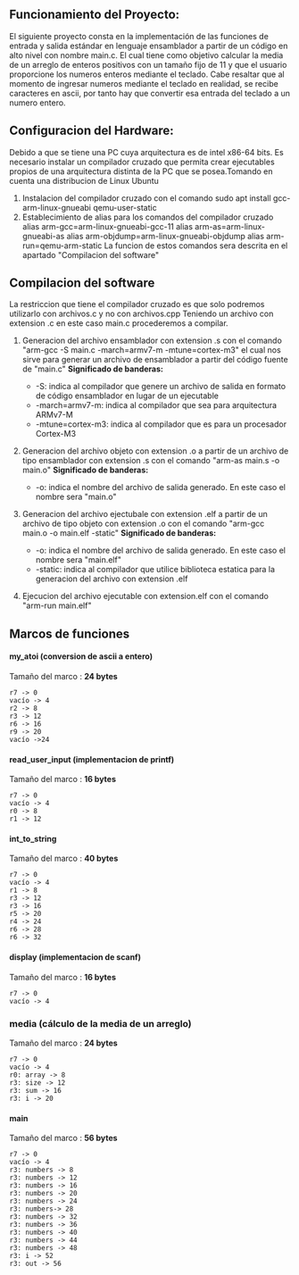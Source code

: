 ## Funcionamiento del Proyecto:
El siguiente proyecto consta en la implementación de las funciones de entrada y salida estándar en lenguaje ensamblador a partir de un código en alto nivel con nombre main.c.  El cual tiene como objetivo calcular la media de un arreglo de enteros positivos con un tamaño fijo de 11 y que el usuario proporcione los numeros enteros mediante el teclado.
 Cabe resaltar que al momento de ingresar numeros mediante el teclado en realidad, se recibe caracteres en ascii, por tanto hay que convertir esa entrada del teclado a un numero entero.



## Configuracion del Hardware:
Debido a que se tiene una PC cuya arquitectura es de intel x86-64 bits. Es necesario instalar un compilador cruzado que permita crear ejecutables propios de una arquitectura distinta de la PC que se posea.Tomando en cuenta una distribucion de Linux Ubuntu 
 1. Instalacion del compilador cruzado con el comando sudo apt install gcc-arm-linux-gnueabi qemu-user-static
 2. Establecimiento de alias para los comandos del compilador cruzado
        alias arm-gcc=arm-linux-gnueabi-gcc-11
        alias arm-as=arm-linux-gnueabi-as
        alias arm-objdump=arm-linux-gnueabi-objdump
        alias arm-run=qemu-arm-static
 La funcion de estos comandos sera descrita en el apartado "Compilacion del software"



## Compilacion del software
 La restriccion que tiene el compilador cruzado es que solo podremos utilizarlo con archivos.c y no con archivos.cpp
Teniendo un archivo con extension .c en este caso main.c procederemos a compilar.

1. Generacion del archivo ensamblador con extension .s con el comando "arm-gcc -S main.c -march=armv7-m -mtune=cortex-m3" el cual nos sirve para generar un archivo de ensamblador a partir del código fuente de "main.c"
	**Significado de banderas:**
	- -S: indica al compilador que genere un archivo de salida en formato de código ensamblador en lugar de un ejecutable
	- -march=armv7-m: indica al compilador que sea para arquitectura ARMv7-M
	- -mtune=cortex-m3: indica al compilador que es para un procesador Cortex-M3
2. Generacion del archivo objeto con extension .o a partir de un archivo de tipo ensamblador con extension .s con el comando "arm-as main.s -o main.o"
	**Significado de banderas:**
	- -o: indica el nombre del archivo de salida generado. En este caso el nombre sera "main.o"

3. Generacion del archivo ejectubale con extension .elf a partir de un archivo de tipo objeto con extension .o con el comando "arm-gcc main.o -o main.elf -static"
	**Significado de banderas:**
	- -o: indica el nombre del archivo de salida generado. En este caso el nombre sera "main.elf"
	- -static: indica al compilador que utilice biblioteca estatica para la generacion del archivo con extension .elf

4. Ejecucion del archivo ejecutable con extension.elf con el comando "arm-run main.elf"


## Marcos de funciones
#### my_atoi (conversion de ascii a entero)
Tamaño del marco : **24 bytes**

	r7 -> 0
	vacío -> 4
	r2 -> 8
	r3 -> 12
	r6 -> 16
	r9 -> 20
	vacío ->24
		
#### read_user_input (implementacion de printf)
Tamaño del marco : **16 bytes**

	r7 -> 0
	vacío -> 4
	r0 -> 8
	r1 -> 12

#### int_to_string
Tamaño del marco : **40 bytes**

	r7 -> 0
	vacío -> 4
	r1 -> 8
	r3 -> 12
	r3 -> 16
	r5 -> 20
	r4 -> 24
	r6 -> 28
	r6 -> 32

#### display (implementacion de scanf)
Tamaño del marco : **16 bytes**

	r7 -> 0
	vacío -> 4

### media (cálculo de la media de un arreglo)
Tamaño del marco : **24 bytes**

	r7 -> 0
	vacío -> 4
	r0: array -> 8
	r3: size -> 12
	r3: sum -> 16
	r3: i -> 20

#### main
Tamaño del marco : **56 bytes**

	r7 -> 0
	vacío -> 4
	r3: numbers -> 8
	r3: numbers -> 12
	r3: numbers -> 16    
	r3: numbers -> 20
	r3: numbers -> 24
	r3: numbers-> 28
	r3: numbers -> 32
	r3: numbers -> 36
	r3: numbers -> 40
	r3: numbers -> 44
	r3: numbers -> 48
	r3: i -> 52
	r3: out -> 56
